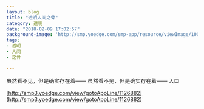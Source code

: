 ```yaml
---
layout: blog
title: "透明人间之骨"
category: 透明
date: "2018-02-09 17:02:57"
background-image: 'http://smp.yoedge.com/smp-app/resource/viewImage/1004453appline.png'
tags:
- 透明
- 人间
- 之骨

---
```

虽然看不见，但是确实存在着——
虽然看不见，但是确实存在着——
入口

[http://smp3.yoedge.com/view/gotoAppLine/1126882](http://smp3.yoedge.com/view/gotoAppLine/1126882)

        
